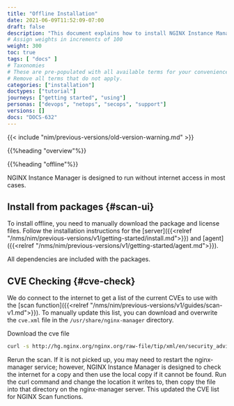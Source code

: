 ```yaml
---
title: "Offline Installation"
date: 2021-06-09T11:52:09-07:00
draft: false
description: "This document explains how to install NGINX Instance Manager in an offline environment."
# Assign weights in increments of 100
weight: 300
toc: true
tags: [ "docs" ]
# Taxonomies
# These are pre-populated with all available terms for your convenience.
# Remove all terms that do not apply.
categories: ["installation"]
doctypes: ["tutorial"]
journeys: ["getting started", "using"]
personas: ["devops", "netops", "secops", "support"]
versions: []
docs: "DOCS-632"
---
```


{{< include "nim/previous-versions/old-version-warning.md" >}}

{{%heading "overview"%}}

{{%heading "offline"%}}

NGINX Instance Manager is designed to run without internet access in most cases.

## Install from packages {#scan-ui}

To install offline, you need to manually download the package and license files. Follow the installation instructions for the [server]({{<relref  "/nms/nim/previous-versions/v1/getting-started/install.md">}}) and [agent]({{<relref "/nms/nim/previous-versions/v1/getting-started/agent.md">}}).

All dependencies are included with the packages.

## CVE Checking {#cve-check}

We do connect to the internet to get a list of the current CVEs to use with the [scan function]({{<relref "/nms/nim/previous-versions/v1/guides/scan-v1.md">}}). To manually update this list, you can download and overwrite the `cve.xml` file in the `/usr/share/nginx-manager` directory.

Download the cve file

```bash
curl -s http://hg.nginx.org/nginx.org/raw-file/tip/xml/en/security_advisories.xml > /usr/share/nginx-manager/cve.xml
```

Rerun the scan. If it is not picked up, you may need to restart the nginx-manager service; however, NGINX Instance Manager is designed to check the internet for a copy and then use the local copy if it cannot be found. Run the curl command and change the location it writes to, then copy the file into that directory on the nginx-manager server. This updated the CVE list for NGINX Scan functions.
